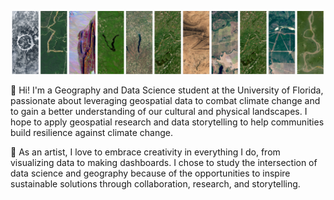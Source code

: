 ![The name Olivia spelled with six Landsat images that show parts of the physical landscape resembling each letter](https://github.com/via-zhang/via-zhang/blob/main/images/Landsat_Name.png)

🌱 Hi! I'm a Geography and Data Science student at the University of Florida, passionate about leveraging geospatial data to combat climate change and to gain a better understanding of our cultural and physical landscapes. I hope to apply geospatial research and data storytelling to help communities build resilience against climate change.

🎨 As an artist, I love to embrace creativity in everything I do, from visualizing data to making dashboards. I chose to study the intersection of data science and geography because of the opportunities to inspire sustainable solutions through collaboration, research, and storytelling.
